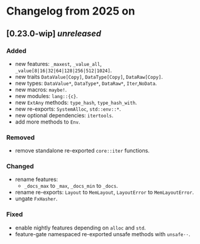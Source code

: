 # Changelog from 2025 on

## [0.23.0-wip] *unreleased*

### Added
- new features: `_maxest`, `_value_all`, `_value[8|16|32|64|128|256|512|1024]`.
- new traits `DataValue[Copy]`, `DataType[Copy]`, `DataRaw[Copy]`.
- new types: `DataValue*`, `DataType*`, `DataRaw*`, `Iter`,`NoData`.
- new macros: `maybe!`.
- new modules: `lang::{c}`.
- new `ExtAny` methods: `type_hash`, `type_hash_with`.
- new re-exports: `SystemAlloc`, `std::env::*`.
- new optional dependencies: `itertools`.
- add more methods to `Env`.

### Removed
- remove standalone re-exported `core::iter` functions.

### Changed
- rename features:
  - `_docs_max` to `_max`, `_docs_min` to `_docs`.
- rename re-exports: `Layout` to `MemLayout`, `LayoutError` to `MemLayoutError`.
- ungate `FxHasher`.

### Fixed
- enable nightly features depending on `alloc` and `std`.
- feature-gate namespaced re-exported unsafe methods with `unsafe··`.

[unreleased]: https://github.com/andamira/devela/compare/v0.23.0-wip...HEAD
